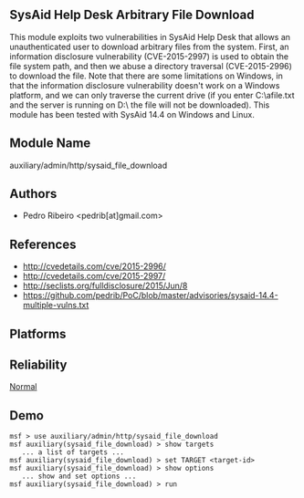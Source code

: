 ## SysAid Help Desk Arbitrary File Download

This module exploits two vulnerabilities in SysAid Help Desk 
that allows an unauthenticated user to download arbitrary 
files from the system. First, an information disclosure 
vulnerability (CVE-2015-2997) is used to obtain the file 
system path, and then we abuse a directory traversal 
(CVE-2015-2996) to download the file. Note that there are 
some limitations on Windows, in that the information 
disclosure vulnerability doesn't work on a Windows platform, 
and we can only traverse the current drive (if you enter 
C:\afile.txt and the server is running on D:\ the file will 
not be downloaded). This module has been tested with SysAid 
14.4 on Windows and Linux.


## Module Name
auxiliary/admin/http/sysaid_file_download

## Authors
* Pedro Ribeiro <pedrib[at]gmail.com>


## References
* http://cvedetails.com/cve/2015-2996/
* http://cvedetails.com/cve/2015-2997/
* http://seclists.org/fulldisclosure/2015/Jun/8
* https://github.com/pedrib/PoC/blob/master/advisories/sysaid-14.4-multiple-vulns.txt




## Platforms


## Reliability
[Normal](https://github.com/rapid7/metasploit-framework/wiki/Exploit-Ranking)

## Demo

```
msf > use auxiliary/admin/http/sysaid_file_download
msf auxiliary(sysaid_file_download) > show targets
   ... a list of targets ...
msf auxiliary(sysaid_file_download) > set TARGET <target-id>
msf auxiliary(sysaid_file_download) > show options
   ... show and set options ...
msf auxiliary(sysaid_file_download) > run
```
    
    